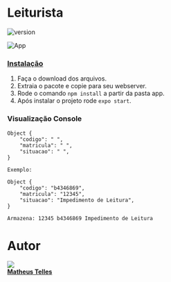 
# Leiturista

![version](https://img.shields.io/badge/version-1.0-blue.svg?longCache=true&style=flat-square)



![App](/readme-images/appleiturista.png)

### [Instalação](Instalacao_xampp_windows.md)

1. Faça o download dos arquivos.
2. Extraia o pacote e copie para seu webserver.
3. Rode o comando `npm install` a partir da pasta app.
4. Após instalar o projeto rode `expo start`.


### Visualização Console


```
Object {
    "codigo": " ",
    "matricula": " ",
    "situacao": " ",
}

Exemplo: 

Object {
    "codigo": "b4346869",
    "matricula": "12345",
    "situacao": "Impedimento de Leitura",
}

Armazena: 12345 b4346869 Impedimento de Leitura

```

# Autor
[<img src="https://avatars.githubusercontent.com/mwtelles?s=115"><br><b>Matheus Telles</b>](https://github.com/mwtelles)

